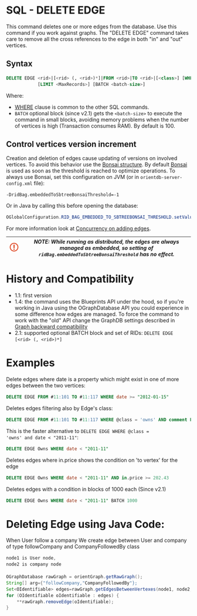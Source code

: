# SQL - DELETE EDGE

This command deletes one or more edges from the database. Use this command if you work against graphs. The "DELETE EDGE" command takes care to remove all the cross references to the edge in both "in" and "out" vertices.

## Syntax

```sql
DELETE EDGE <rid>|[<rid> (, <rid>)*]|FROM <rid>|TO <rid>|[<class>] [WHERE <conditions>]>
            [LIMIT <MaxRecords>] [BATCH <batch-size>]
```

Where:
- [WHERE](SQL-Where.md) clause is common to the other SQL commands.
- `BATCH` optional block (since v2.1) gets the `<batch-size>` to execute the command in small blocks, avoiding memory problems when the number of vertices is high (Transaction consumes RAM). By default is 100.

## Control vertices version increment
Creation and deletion of edges cause updating of versions on involved vertices. To avoid this behavior use the [Bonsai structure](RidBag.md). By default [Bonsai](RidBag.md) is used as soon as the threshold is reached to optimize operations. To always use Bonsai, set this configuration on JVM (or in `orientdb-server-config.xml` file): 

```
-DridBag.embeddedToSbtreeBonsaiThreshold=-1
``` 
Or in Java by calling this before opening the database:

```java
OGlobalConfiguration.RID_BAG_EMBEDDED_TO_SBTREEBONSAI_THRESHOLD.setValue(-1);
```

For more information look at [Concurrency on adding edges](Concurrency.md#concurrency-on-adding-edges).

| ![NOTE](images/warning.png) | _NOTE: While running as distributed, the edges are always managed as embedded, so setting of `ridBag.embeddedToSbtreeBonsaiThreshold` has no effect._ |
|----|----|


# History and Compatibility
- 1.1: first version
- 1.4: the command uses the Blueprints API under the hood, so if you're working in Java using the OGraphDatabase API you could experience in some difference how edges are managed. To force the command to work with the "old" API change the GraphDB settings described in [Graph backward compatibility](SQL-Alter-Database.md#use-graphdb-created-with-releases-before-14)
- 2.1: supported optional BATCH block and set of RIDs: `DELETE EDGE [<rid> (, <rid>)*]`

# Examples

Delete edges where date is a property which might exist in one of more edges between the two vertices:
```sql
DELETE EDGE FROM #11:101 TO #11:117 WHERE date >= "2012-01-15"
```

Deletes edges filtering also by Edge's class:
```sql
DELETE EDGE FROM #11:101 TO #11:117 WHERE @class = 'owns' AND comment LIKE "regex of forbidden words"
```

This is the faster alternative to <code>DELETE EDGE WHERE @class = 'owns' and date < "2011-11"</code>:
```sql
DELETE EDGE Owns WHERE date < "2011-11"
```

Deletes edges where in.price shows the condition on 'to vertex' for the edge
```sql
DELETE EDGE Owns WHERE date < "2011-11" AND in.price >= 202.43
```

Deletes edges with a condition in blocks of 1000 each (Since v2.1)
```sql
DELETE EDGE Owns WHERE date < "2011-11" BATCH 1000
```

# Deleting Edge using Java Code:

When User follow a company We create edge between User and company of type followCompany and CompanyFollowedBy class

```java
node1 is User node,
node2 is company node

OGraphDatabase rawGraph = orientGraph.getRawGraph();
String[] arg={"followCompany,"CompanyFollowedBy"};
Set<OIdentifiable> edges=rawGraph.getEdgesBetweenVertexes(node1, node2,null,arg);
for (OIdentifiable oIdentifiable : edges) {
	**rawGraph.removeEdge(oIdentifiable);
}
```

